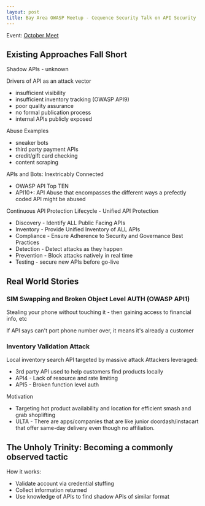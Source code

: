```yaml
---
layout: post
title: Bay Area OWASP Meetup - Cequence Security Talk on API Security
---
```

Event: [October Meet](https://www.meetup.com/bay-area-owasp/events/288939146/)

## Existing Approaches Fall Short
Shadow APIs - unknown

Drivers of API as an attack vector
* insufficient visibility
* insufficient inventory tracking (OWASP API9)
* poor quality assurance
* no formal publication process
* internal APIs publicly exposed

Abuse Examples
* sneaker bots
* third party payment APIs
* credit/gift card checking
* content scraping

APIs and Bots: Inextricably Connected
* OWASP API Top TEN
* API10+: API Abuse that encompasses the different ways a prefectly coded API might be abused

Continuous API Protection Lifecycle - Unified API Protection
* Discovery - Identify ALL Public Facing APIs
* Inventory - Provide Unified Inventory of ALL APIs
* Compliance - Ensure Adherence to Security and Governance Best Practices
* Detection - Detect attacks as they happen
* Prevention - Block attacks natively in real time
* Testing - secure new APIs before go-live

## Real World Stories

### SIM Swapping and Broken Object Level AUTH (OWASP API1)
Stealing your phone without touching it - then gaining access to financial info, etc

If API says can't port phone number over, it means it's already a customer

### Inventory Validation Attack
Local inventory search API targeted by massive attack
Attackers leveraged:
* 3rd party API used to help customers find products locally
* API4 - Lack of resource and rate limiting
* API5 - Broken function level auth

Motivation
* Targeting hot product availability and location for efficient smash and grab shoplifting
* ULTA - There are apps/companies that are like junior doordash/instacart that offer same-day delivery even though no affiliation.

## The Unholy Trinity: Becoming a commonly observed tactic
How it works:
* Validate account via credential stuffing
* Collect information returned
* Use knowledge of APIs to find shadow APIs of similar format
